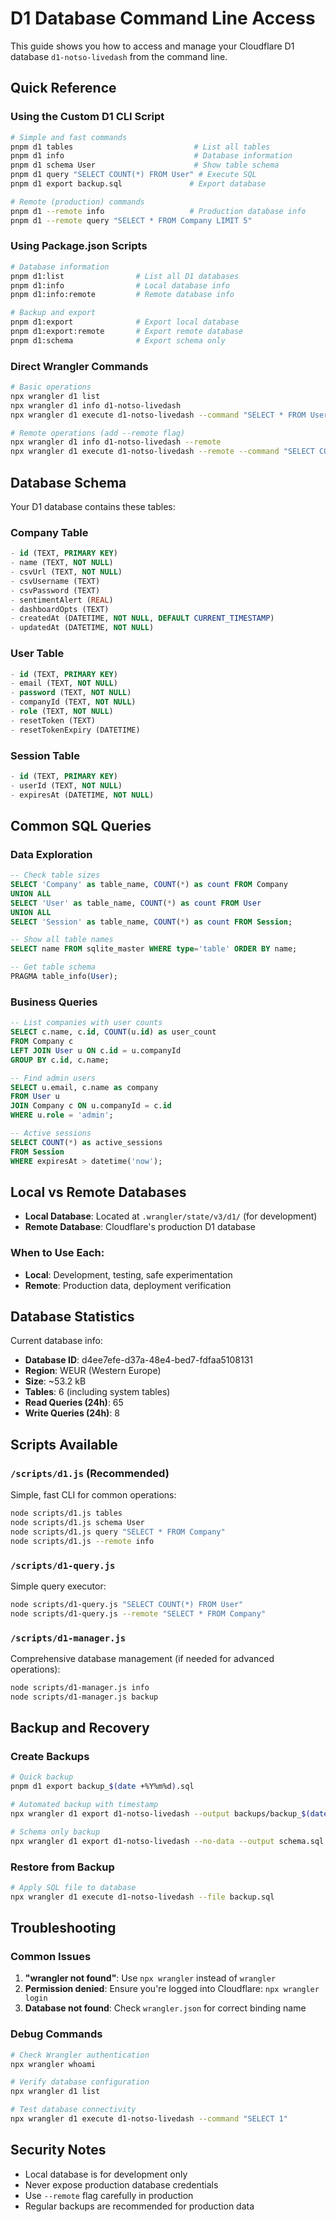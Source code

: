 # D1 Database Command Line Access

This guide shows you how to access and manage your Cloudflare D1 database `d1-notso-livedash` from the command line.

## Quick Reference

### Using the Custom D1 CLI Script

```bash
# Simple and fast commands
pnpm d1 tables                           # List all tables
pnpm d1 info                             # Database information
pnpm d1 schema User                      # Show table schema
pnpm d1 query "SELECT COUNT(*) FROM User" # Execute SQL
pnpm d1 export backup.sql               # Export database

# Remote (production) commands
pnpm d1 --remote info                   # Production database info
pnpm d1 --remote query "SELECT * FROM Company LIMIT 5"
```

### Using Package.json Scripts

```bash
# Database information
pnpm d1:list                # List all D1 databases
pnpm d1:info                # Local database info
pnpm d1:info:remote         # Remote database info

# Backup and export
pnpm d1:export              # Export local database
pnpm d1:export:remote       # Export remote database
pnpm d1:schema              # Export schema only
```

### Direct Wrangler Commands

```bash
# Basic operations
npx wrangler d1 list
npx wrangler d1 info d1-notso-livedash
npx wrangler d1 execute d1-notso-livedash --command "SELECT * FROM User"

# Remote operations (add --remote flag)
npx wrangler d1 info d1-notso-livedash --remote
npx wrangler d1 execute d1-notso-livedash --remote --command "SELECT COUNT(*) FROM Company"
```

## Database Schema

Your D1 database contains these tables:

### Company Table

```sql
- id (TEXT, PRIMARY KEY)
- name (TEXT, NOT NULL)
- csvUrl (TEXT, NOT NULL)
- csvUsername (TEXT)
- csvPassword (TEXT)
- sentimentAlert (REAL)
- dashboardOpts (TEXT)
- createdAt (DATETIME, NOT NULL, DEFAULT CURRENT_TIMESTAMP)
- updatedAt (DATETIME, NOT NULL)
```

### User Table

```sql
- id (TEXT, PRIMARY KEY)
- email (TEXT, NOT NULL)
- password (TEXT, NOT NULL)
- companyId (TEXT, NOT NULL)
- role (TEXT, NOT NULL)
- resetToken (TEXT)
- resetTokenExpiry (DATETIME)
```

### Session Table

```sql
- id (TEXT, PRIMARY KEY)
- userId (TEXT, NOT NULL)
- expiresAt (DATETIME, NOT NULL)
```

## Common SQL Queries

### Data Exploration

```sql
-- Check table sizes
SELECT 'Company' as table_name, COUNT(*) as count FROM Company
UNION ALL
SELECT 'User' as table_name, COUNT(*) as count FROM User
UNION ALL
SELECT 'Session' as table_name, COUNT(*) as count FROM Session;

-- Show all table names
SELECT name FROM sqlite_master WHERE type='table' ORDER BY name;

-- Get table schema
PRAGMA table_info(User);
```

### Business Queries

```sql
-- List companies with user counts
SELECT c.name, c.id, COUNT(u.id) as user_count
FROM Company c
LEFT JOIN User u ON c.id = u.companyId
GROUP BY c.id, c.name;

-- Find admin users
SELECT u.email, c.name as company
FROM User u
JOIN Company c ON u.companyId = c.id
WHERE u.role = 'admin';

-- Active sessions
SELECT COUNT(*) as active_sessions
FROM Session
WHERE expiresAt > datetime('now');
```

## Local vs Remote Databases

- **Local Database**: Located at `.wrangler/state/v3/d1/` (for development)
- **Remote Database**: Cloudflare's production D1 database

### When to Use Each:

- **Local**: Development, testing, safe experimentation
- **Remote**: Production data, deployment verification

## Database Statistics

Current database info:

- **Database ID**: d4ee7efe-d37a-48e4-bed7-fdfaa5108131
- **Region**: WEUR (Western Europe)
- **Size**: ~53.2 kB
- **Tables**: 6 (including system tables)
- **Read Queries (24h)**: 65
- **Write Queries (24h)**: 8

## Scripts Available

### `/scripts/d1.js` (Recommended)

Simple, fast CLI for common operations:

```bash
node scripts/d1.js tables
node scripts/d1.js schema User
node scripts/d1.js query "SELECT * FROM Company"
node scripts/d1.js --remote info
```

### `/scripts/d1-query.js`

Simple query executor:

```bash
node scripts/d1-query.js "SELECT COUNT(*) FROM User"
node scripts/d1-query.js --remote "SELECT * FROM Company"
```

### `/scripts/d1-manager.js`

Comprehensive database management (if needed for advanced operations):

```bash
node scripts/d1-manager.js info
node scripts/d1-manager.js backup
```

## Backup and Recovery

### Create Backups

```bash
# Quick backup
pnpm d1 export backup_$(date +%Y%m%d).sql

# Automated backup with timestamp
npx wrangler d1 export d1-notso-livedash --output backups/backup_$(date +%Y%m%d_%H%M%S).sql

# Schema only backup
npx wrangler d1 export d1-notso-livedash --no-data --output schema.sql
```

### Restore from Backup

```bash
# Apply SQL file to database
npx wrangler d1 execute d1-notso-livedash --file backup.sql
```

## Troubleshooting

### Common Issues

1. **"wrangler not found"**: Use `npx wrangler` instead of `wrangler`
2. **Permission denied**: Ensure you're logged into Cloudflare: `npx wrangler login`
3. **Database not found**: Check `wrangler.json` for correct binding name

### Debug Commands

```bash
# Check Wrangler authentication
npx wrangler whoami

# Verify database configuration
npx wrangler d1 list

# Test database connectivity
npx wrangler d1 execute d1-notso-livedash --command "SELECT 1"
```

## Security Notes

- Local database is for development only
- Never expose production database credentials
- Use `--remote` flag carefully in production
- Regular backups are recommended for production data
